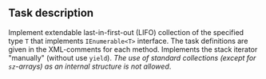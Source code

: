 ## Task description ##

Implement extendable last-in-first-out (LIFO) collection of the specified type `T` that implements `IEnumerable<T>` interface. The task definitions are given in the  XML-comments for each method. Implements the stack iterator "manually" (without use `yield`).
*The use of standard collections (except for `sz`-arrays) as an internal structure is not allowed*.
